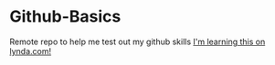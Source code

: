 # Github-Basics
Remote repo to help me test out my github skills
[I'm learning this on lynda.com!](http://www.lynda.com)
